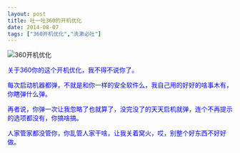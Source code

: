 ```yaml
---
layout: post
title: 吐一吐360的开机优化
date: 2014-08-07
tags: ["360开机优化","洗漱必吐"]
---
```


<!-- build time:Sat Jun 23 2018 12:05:16 GMT+0800 (中国标准时间) -->

![360开机优化](http://ww4.sinaimg.cn/large/4eed32f2jw1ej3sk5fa40j207s09kaad.jpg "360开机优化")

<span style="color:#00f">关于360你的这个开机优化，我不得不说你了。</span>

<span style="color:#00f">每次启动机器都弹，不就是和你一样的安全软件么，我自己用的好好的啥事木有，你瞎弹什么弹。</span>

<span style="color:#00f">再者说，你弹一次让我忽略了也就算了，没完没了的天天启机就弹，连个不再提示的选项都没有，你搞啥搞。</span>

<span style="color:#00f">人家管家都没管你，你乱管人家干啥，让我关着窝火，哎，别整个好东西不好好做。</span>
<!-- rebuild by neat -->